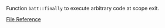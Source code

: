 Function `batt::finally` to execute arbitrary code at scope exit.

[File Reference](/_autogen/Files/finally_8hpp/)
<!--more-->
